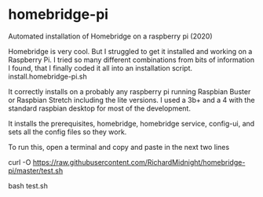 # homebridge-pi
Automated installation of Homebridge on a raspberry pi  (2020)

Homebridge is very cool. But I struggled to get it installed and working on a Raspberry Pi. I tried so many different combinations from bits of information I found, that I finally coded it all into an installation script. install.homebridge-pi.sh

It correctly installs on a probably any raspberry pi running Raspbian Buster or Raspbian Stretch including the lite versions. I used a 3b+ and a 4 with the standard raspbian desktop for most of the development.

It installs the prerequisites, homebridge, homebridge service, config-ui, and sets all the config files so they work.


To run this, open a terminal and copy and paste in the next two lines

   curl -O https://raw.githubusercontent.com/RichardMidnight/homebridge-pi/master/test.sh
   
   bash test.sh
   
